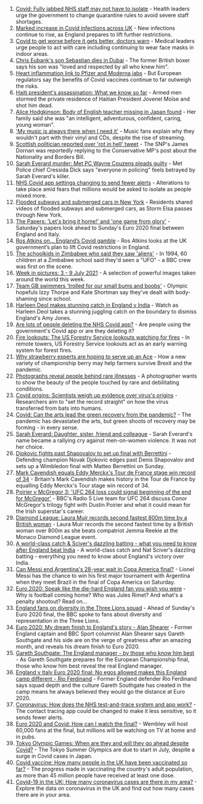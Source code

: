 1. [Covid: Fully jabbed NHS staff may not have to isolate](https://www.bbc.co.uk/news/uk-57786794) - Health leaders urge the government to change quarantine rules to avoid severe staff shortages.
2. [Marked increase in Covid infections across UK](https://www.bbc.co.uk/news/health-57776814) - New infections continue to rise, as England prepares to lift further restrictions.
3. [Covid to get worse before it gets better, doctors warn](https://www.bbc.co.uk/news/uk-57786002) - Medical leaders urge people to act with care including continuing to wear face masks in indoor areas.
4. [Chris Eubank's son Sebastian dies in Dubai](https://www.bbc.co.uk/news/uk-57786230) - The former British boxer says his son was "loved and respected by all who knew him".
5. [Heart inflammation link to Pfizer and Moderna jabs](https://www.bbc.co.uk/news/health-57781637) - But European regulators say the benefits of Covid vaccines continue to far outweigh the risks.
6. [Haiti president's assassination: What we know so far](https://www.bbc.co.uk/news/world-latin-america-57762246) - Armed men stormed the private residence of Haitian President Jovenel Moïse and shot him dead.
7. [Alice Hodgkinson: Body of English teacher missing in Japan found](https://www.bbc.co.uk/news/uk-england-nottinghamshire-57782093) - Her family said she was "an intelligent, adventurous, confident, caring, young woman".
8. ['My music is always there when I need it'](https://www.bbc.co.uk/news/business-57780853) - Music fans explain why they wouldn't part with their vinyl and CDs, despite the rise of streaming.
9. [Scottish politician reported over 'rot in hell' tweet](https://www.bbc.co.uk/news/uk-scotland-scotland-politics-57785825) - The SNP's James Dornan was reportedly replying to the Conservative MP's post about the Nationality and Borders Bill.
10. [Sarah Everard murder: Met PC Wayne Couzens pleads guilty](https://www.bbc.co.uk/news/uk-england-london-57774597) - Met Police chief Cressida Dick says "everyone in policing" feels betrayed by Sarah Everard's killer.
11. [NHS Covid app settings changing to send fewer alerts](https://www.bbc.co.uk/news/technology-57786032) - Alterations to take place amid fears that millions would be asked to isolate as people mixed more.
12. [Flooded subways and submerged cars in New York](https://www.bbc.co.uk/news/world-us-canada-57781840) - Residents shared videos of flooded subways and submerged cars, as Storm Elsa passes through New York.
13. [The Papers: 'Let's bring it home!' and 'one game from glory'](https://www.bbc.co.uk/news/blogs-the-papers-57786442) - Saturday's papers look ahead to Sunday's Euro 2020 final between England and Italy.
14. [Ros Atkins on… England’s Covid gamble](https://www.bbc.co.uk/news/uk-57777428) - Ros Atkins looks at the UK government’s plan to lift Covid restrictions in England.
15. [The schoolkids in Zimbabwe who said they saw 'aliens'](https://www.bbc.co.uk/news/stories-57749238) - In 1994, 60 children at a Zimbabwe school said they'd seen a "UFO" - a BBC crew was first on the scene.
16. [Week in pictures: 3 - 9 July 2021](https://www.bbc.co.uk/news/in-pictures-57763462) - A selection of powerful images taken around the world this week.
17. [Team GB swimmers 'trolled for our small bums and boobs'](https://www.bbc.co.uk/news/newsbeat-57778626) - Olympic hopefuls Izzy Thorpe and Kate Shortman say they've dealt with body-shaming since school.
18. [Harleen Deol makes stunning catch in England v India](https://www.bbc.co.uk/sport/av/cricket/57785924) - Watch as Harleen Deol takes a stunning juggling catch on the boundary to dismiss England's Amy Jones.
19. [Are lots of people deleting the NHS Covid app?](https://www.bbc.co.uk/news/57779371) - Are people using the government's Covid app or are they deleting it?
20. [Fire lookouts: The US Forestry Service lookouts watching for fires](https://www.bbc.co.uk/news/world-us-canada-57626403) - In remote towers, US Forestry Service lookouts act as an early warning system for forest fires.
21. [Why strawberry experts are hoping to serve up an Ace](https://www.bbc.co.uk/news/business-57780066) - How a new variety of championship berry may help farmers survive Brexit and the pandemic.
22. [Photographs reveal people behind rare illnesses](https://www.bbc.co.uk/news/uk-wales-57748393) - A photographer wants to show the beauty of the people touched by rare and debilitating conditions.
23. [Covid origins: Scientists weigh up evidence over virus's origins](https://www.bbc.co.uk/news/science-environment-57782955) - Researchers aim to "set the record straight" on how the virus transferred from bats into humans.
24. [Covid: Can the arts lead the green recovery from the pandemic?](https://www.bbc.co.uk/news/entertainment-arts-57779761) - The pandemic has devastated the arts, but green shoots of recovery may be forming - in every sense.
25. [Sarah Everard: Daughter, sister, friend and colleague](https://www.bbc.co.uk/news/uk-england-london-57740729) - Sarah Everard's name became a rallying cry against men-on-women violence. It was not her choice.
26. [Djokovic fights past Shapovalov to set up final with Berrettini](https://www.bbc.co.uk/sport/tennis/57779798) - Defending champion Novak Djokovic edges past Denis Shapovalov and sets up a Wimbledon final with Matteo Berrettini on Sunday.
27. [Mark Cavendish equals Eddy Merckx's Tour de France stage win record of 34](https://www.bbc.co.uk/sport/cycling/57725179) - Britain's Mark Cavendish makes history in the Tour de France by equalling Eddy Merckx's Tour stage win record of 34.
28. [Poirier v McGregor 3: 'UFC 264 loss could signal beginning of the end for McGregor'](https://www.bbc.co.uk/sport/mixed-martial-arts/57779225) - BBC's Radio 5 Live team for UFC 264 discuss Conor McGregor's trilogy fight with Dustin Poirier and what it could mean for the Irish superstar's career.
29. [Diamond League: Laura Muir records second fastest 800m time by a British woman](https://www.bbc.co.uk/sport/athletics/57784983) - Laura Muir records the second fastest time by a British woman over 800m as she beats compatriot Jemma Reekie at the Monaco Diamond League event.
30. [A world-class catch & Sciver's dazzling batting - what you need to know after England beat India](https://www.bbc.co.uk/sport/cricket/57785220) - A world-class catch and Nat Sciver's dazzling batting - everything you need to know about England's victory over India.
31. [Can Messi end Argentina's 28-year wait in Copa America final?](https://www.bbc.co.uk/sport/football/57776158) - Lionel Messi has the chance to win his first major tournament with Argentina when they meet Brazil in the final of Copa America on Saturday.
32. [Euro 2020: Speak like the die-hard England fan you wish you were](https://www.bbc.co.uk/news/uk-57761278) - Why is football coming home? Who was Jules Rimet? And what's a penalty shootout? Read on...
33. [England fans on diversity in the Three Lions squad](https://www.bbc.co.uk/news/uk-57777430) - Ahead of Sunday's Euro 2020 final, the BBC spoke to fans about diversity and representation in the Three Lions.
34. [Euro 2020: My dream finish to England's story - Alan Shearer](https://www.bbc.co.uk/sport/football/57752510) - Former England captain and BBC Sport columnist Alan Shearer says Gareth Southgate and his side are on the verge of greatness after an amazing month, and reveals his dream finish to Euro 2020.
35. [Gareth Southgate: The England manager - by those who know him best](https://www.bbc.co.uk/sport/football/57724429) - As Gareth Southgate prepares for the European Championship final, those who know him best reveal the real England manager.
36. [England v Italy Euro 2020 final: No egos allowed makes this England camp different - Rio Ferdinand](https://www.bbc.co.uk/sport/football/57775923) - Former England defender Rio Ferdinand says squad depth and the culture Gareth Southgate has created in the camp means he always believed they would go the distance at Euro 2020.
37. [Coronavirus: How does the NHS test-and-trace system and app work?](https://www.bbc.co.uk/news/explainers-52442754) - The contact tracing app could be changed to make it less sensitive, so it sends fewer alerts.
38. [Euro 2020 and Covid: How can I watch the final?](https://www.bbc.co.uk/news/uk-57386719) - Wembley will host 60,000 fans at the final, but millions will be watching on TV at home and in pubs.
39. [Tokyo Olympic Games: When are they and will they go ahead despite Covid?](https://www.bbc.co.uk/news/world-asia-57240044) - The Tokyo Summer Olympics are due to start in July, despite a surge in Covid cases in Japan.
40. [Covid vaccine: How many people in the UK have been vaccinated so far?](https://www.bbc.co.uk/news/health-55274833) - The progress made in vaccinating the country's adult population, as more than 45 million people have received at least one dose.
41. [Covid-19 in the UK: How many coronavirus cases are there in my area?](https://www.bbc.co.uk/news/uk-51768274) - Explore the data on coronavirus in the UK and find out how many cases there are in your area.
